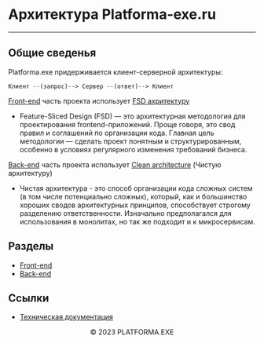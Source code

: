 # Архитектура Platforma-exe.ru
<hr>

## Общие сведенья

Platforma.exe придерживается клиент-серверной архитектуры: 

```
Клиент --(запрос)--> Сервер --(ответ)--> Клиент
```

[Front-end](./Front-end/Front-end.md) часть проекта использует [FSD ахритектуру](https://feature-sliced.design/ru/docs/get-started/overview)
  - Feature-Sliced Design (FSD) — это архитектурная методология для проектирования frontend-приложений. Проще говоря, это свод правил и соглашений по организации кода. Главная цель методологии — сделать проект понятным и структурированным, особенно в условиях регулярного изменения требований бизнеса.

[Back-end](./Back-end/Back-end.md) часть проекта использует [Clean architecture](https://github.com/golang-standards/project-layout) (Чистую архитектуру)
   - Чистая архитектура - это способ организации кода сложных систем (в том числе потенциально сложных), который, как и большинство хороших сводов архитектурных принципов, способствует строгому разделению ответственности. Изначально предполагался для использования в монолитах, но так же подходит и к микросервисам.

## Разделы

- [Front-end](./Front-end/Front-end.md)
- [Back-end](./Back-end/Back-end.md)

## Ссылки

- [Техническая документация](../README.md)

<center>&copy; 2023 PLATFORMA.EXE</center>